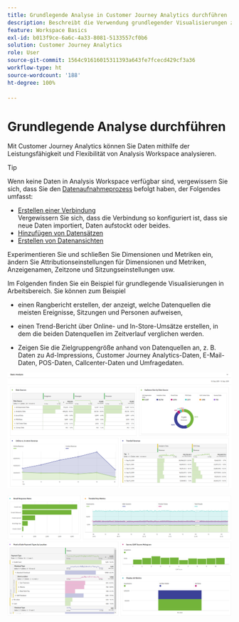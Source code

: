 ```yaml
---
title: Grundlegende Analyse in Customer Journey Analytics durchführen
description: Beschreibt die Verwendung grundlegender Visualisierungen zur Analyse von Daten in Customer Journey Analytics.
feature: Workspace Basics
exl-id: b013f9ce-6a6c-4a33-8081-5133557cf0b6
solution: Customer Journey Analytics
role: User
source-git-commit: 1564c91616015311393a643fe7fcecd429cf3a36
workflow-type: ht
source-wordcount: '188'
ht-degree: 100%

---
```


# Grundlegende Analyse durchführen

Mit Customer Journey Analytics können Sie Daten mithilfe der Leistungsfähigkeit und Flexibilität von Analysis Workspace analysieren.

>[!TIP]
>
>Wenn keine Daten in Analysis Workspace verfügbar sind, vergewissern Sie sich, dass Sie den [Datenaufnahmeprozess](/help/data-ingestion/data-ingestion.md) befolgt haben, der Folgendes umfasst:<ul><li>[Erstellen einer Verbindung](/help/connections/create-connection.md#create-and-configure-the-connection) </br>Vergewissern Sie sich, dass die Verbindung so konfiguriert ist, dass sie neue Daten importiert, Daten aufstockt oder beides.</li><li>[Hinzufügen von Datensätzen](/help/connections/create-connection.md#add-and-configure-datasets)</li><li>[Erstellen von Datenansichten](/help/data-views/create-dataview.md)</li></ul>

Experimentieren Sie und schließen Sie Dimensionen und Metriken ein, ändern Sie Attributionseinstellungen für Dimensionen und Metriken, Anzeigenamen, Zeitzone und Sitzungseinstellungen usw.

Im Folgenden finden Sie ein Beispiel für grundlegende Visualisierungen in Arbeitsbereich. Sie können zum Beispiel

* einen Rangbericht erstellen, der anzeigt, welche Datenquellen die meisten Ereignisse, Sitzungen und Personen aufweisen,

* einen Trend-Bericht über Online- und In-Store-Umsätze erstellen, in dem die beiden Datenquellen im Zeitverlauf verglichen werden.

* Zeigen Sie die Zielgruppengröße anhand von Datenquellen an, z. B. Daten zu Ad-Impressions, Customer Journey Analytics-Daten, E-Mail-Daten, POS-Daten, Callcenter-Daten und Umfragedaten.

![Beispielvisualisierungen grundlegender Analysediagramme. ](assets/cja-basic-analysis.png)

![Weitere Beispiele für Visualisierungen grundlegender Analysediagramme](assets/cja-basic-analysis2.png)
